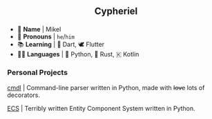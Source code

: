 ## <p align="center">Cypheriel</p>

* 🤠 **Name** | Mikel
* 👨 **Pronouns** | `he`/`him`
* 📚 **Learning** | 🎯 Dart, 🕊️ Flutter
* 👨‍💻 **Languages** | 🐍 Python, 🦀 Rust, 🇰 Kotlin

### Personal Projects
[cmdl](https://github.com/Cypheriel/cmdl) | Command-line parser written in Python, made with ~~love~~ lots of decorators.

[ECS](https://github.com/Cypheriel/Entity-Component-System.py) | Terribly written Entity Component System written in Python.

<!--
**Cypheriel/Cypheriel** is a ✨ _special_ ✨ repository because its `README.md` (this file) appears on your GitHub profile.

Here are some ideas to get you started:

- 🔭 I’m currently working on ...
- 🌱 I’m currently learning ...
- 👯 I’m looking to collaborate on ...
- 🤔 I’m looking for help with ...
- 💬 Ask me about ...
- 📫 How to reach me: ...
- 😄 Pronouns: ...
- ⚡ Fun fact: ...
-->
